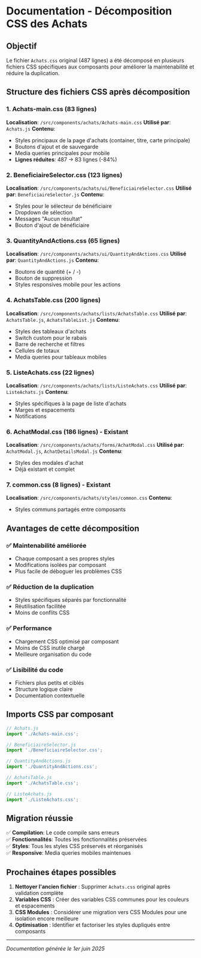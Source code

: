 # Documentation - Décomposition CSS des Achats

## Objectif
Le fichier `Achats.css` original (487 lignes) a été décomposé en plusieurs fichiers CSS spécifiques aux composants pour améliorer la maintenabilité et réduire la duplication.

## Structure des fichiers CSS après décomposition

### 1. **Achats-main.css** (83 lignes)
**Localisation**: `/src/components/achats/Achats-main.css`
**Utilisé par**: `Achats.js`
**Contenu**:
- Styles principaux de la page d'achats (container, titre, carte principale)
- Boutons d'ajout et de sauvegarde
- Media queries principales pour mobile
- **Lignes réduites**: 487 → 83 lignes (-84%)

### 2. **BeneficiaireSelector.css** (123 lignes)
**Localisation**: `/src/components/achats/ui/BeneficiaireSelector.css`
**Utilisé par**: `BeneficiaireSelector.js`
**Contenu**:
- Styles pour le sélecteur de bénéficiaire
- Dropdown de sélection
- Messages "Aucun résultat"
- Bouton d'ajout de bénéficiaire

### 3. **QuantityAndActions.css** (65 lignes)
**Localisation**: `/src/components/achats/ui/QuantityAndActions.css`
**Utilisé par**: `QuantityAndActions.js`
**Contenu**:
- Boutons de quantité (+ / -)
- Bouton de suppression
- Styles responsives mobile pour les actions

### 4. **AchatsTable.css** (200 lignes)
**Localisation**: `/src/components/achats/lists/AchatsTable.css`
**Utilisé par**: `AchatsTable.js`, `AchatsTableList.js`
**Contenu**:
- Styles des tableaux d'achats
- Switch custom pour le rabais
- Barre de recherche et filtres
- Cellules de totaux
- Media queries pour tableaux mobiles

### 5. **ListeAchats.css** (22 lignes)
**Localisation**: `/src/components/achats/lists/ListeAchats.css`
**Utilisé par**: `ListeAchats.js`
**Contenu**:
- Styles spécifiques à la page de liste d'achats
- Marges et espacements
- Notifications

### 6. **AchatModal.css** (186 lignes) - Existant
**Localisation**: `/src/components/achats/forms/AchatModal.css`
**Utilisé par**: `AchatModal.js`, `AchatDetailsModal.js`
**Contenu**:
- Styles des modales d'achat
- Déjà existant et complet

### 7. **common.css** (8 lignes) - Existant
**Localisation**: `/src/components/achats/styles/common.css`
**Contenu**:
- Styles communs partagés entre composants

## Avantages de cette décomposition

### ✅ **Maintenabilité améliorée**
- Chaque composant a ses propres styles
- Modifications isolées par composant
- Plus facile de déboguer les problèmes CSS

### ✅ **Réduction de la duplication**
- Styles spécifiques séparés par fonctionnalité
- Réutilisation facilitée
- Moins de conflits CSS

### ✅ **Performance**
- Chargement CSS optimisé par composant
- Moins de CSS inutile chargé
- Meilleure organisation du code

### ✅ **Lisibilité du code**
- Fichiers plus petits et ciblés
- Structure logique claire
- Documentation contextuelle

## Imports CSS par composant

```javascript
// Achats.js
import './Achats-main.css';

// BeneficiaireSelector.js
import './BeneficiaireSelector.css';

// QuantityAndActions.js
import './QuantityAndActions.css';

// AchatsTable.js
import './AchatsTable.css';

// ListeAchats.js
import './ListeAchats.css';
```

## Migration réussie

✅ **Compilation**: Le code compile sans erreurs  
✅ **Fonctionnalités**: Toutes les fonctionnalités préservées  
✅ **Styles**: Tous les styles CSS préservés et réorganisés  
✅ **Responsive**: Media queries mobiles maintenues  

## Prochaines étapes possibles

1. **Nettoyer l'ancien fichier** : Supprimer `Achats.css` original après validation complète
2. **Variables CSS** : Créer des variables CSS communes pour les couleurs et espacements
3. **CSS Modules** : Considérer une migration vers CSS Modules pour une isolation encore meilleure
4. **Optimisation** : Identifier et factoriser les styles dupliqués entre composants

---
*Documentation générée le 1er juin 2025*
